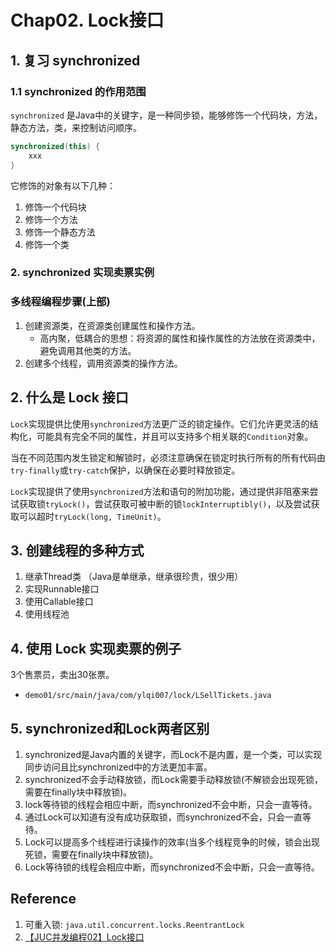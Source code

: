 # Chap02. Lock接口

## 1. 复习 synchronized
### 1.1 synchronized 的作用范围
`synchronized` 是Java中的关键字，是一种同步锁，能够修饰一个代码块，方法，静态方法，类，来控制访问顺序。
```java
synchronized(this) {
    xxx
}
```
它修饰的对象有以下几种：
1. 修饰一个代码块
2. 修饰一个方法
3. 修饰一个静态方法
4. 修饰一个类

### 2. synchronized 实现卖票实例

### 多线程编程步骤(上部)
1. 创建资源类，在资源类创建属性和操作方法。
   * 高内聚，低耦合的思想：将资源的属性和操作属性的方法放在资源类中，避免调用其他类的方法。
2. 创建多个线程，调用资源类的操作方法。


## 2. 什么是 Lock 接口
`Lock`实现提供比使用`synchronized`方法更广泛的锁定操作。它们允许更灵活的结构化，可能具有完全不同的属性，并且可以支持多个相关联的`Condition`对象。

当在不同范围内发生锁定和解锁时，必须注意确保在锁定时执行所有的所有代码由`try-finally`或`try-catch`保护，以确保在必要时释放锁定。

`Lock`实现提供了使用`synchronized`方法和语句的附加功能，通过提供非阻塞来尝试获取锁`tryLock()`，尝试获取可被中断的锁`lockInterruptibly()`，以及尝试获取可以超时`tryLock(long, TimeUnit)`。


## 3. 创建线程的多种方式
1. 继承Thread类 （Java是单继承，继承很珍贵，很少用）
2. 实现Runnable接口
3. 使用Callable接口
4. 使用线程池


## 4. 使用 Lock 实现卖票的例子
3个售票员，卖出30张票。
* `demo01/src/main/java/com/ylqi007/lock/LSellTickets.java`


## 5. synchronized和Lock两者区别
1. synchronized是Java内置的关键字，而Lock不是内置，是一个类，可以实现同步访问且比synchronized中的方法更加丰富。
2. synchronized不会手动释放锁，而Lock需要手动释放锁(不解锁会出现死锁，需要在finally块中释放锁)。
3. lock等待锁的线程会相应中断，而synchronized不会中断，只会一直等待。
4. 通过Lock可以知道有没有成功获取锁，而synchronized不会，只会一直等待。
5. Lock可以提高多个线程进行读操作的效率(当多个线程竞争的时候，锁会出现死锁，需要在finally块中释放锁)。
6. Lock等待锁的线程会相应中断，而synchronized不会中断，只会一直等待。


## Reference
1. 可重入锁: `java.util.concurrent.locks.ReentrantLock`
2. [【JUC并发编程02】Lock接口](https://blog.csdn.net/xt199711/article/details/122720198?spm=1001.2014.3001.5501)